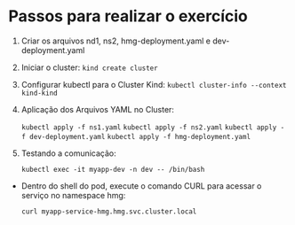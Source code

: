# Passos para realizar o exercício

1. Criar os arquivos nd1, ns2, hmg-deployment.yaml e dev-deployment.yaml

2. Iniciar o cluster:
    `kind create cluster`

3. Configurar kubectl para o Cluster Kind:
    `kubectl cluster-info --context kind-kind`

4. Aplicação dos Arquivos YAML no Cluster:

    `kubectl apply -f ns1.yaml`
    `kubectl apply -f ns2.yaml`
    `kubectl apply -f dev-deployment.yaml`
    `kubectl apply -f hmg-deployment.yaml`

5. Testando a comunicação:

    `kubectl exec -it myapp-dev -n dev -- /bin/bash`

- Dentro do shell do pod, execute o comando CURL para acessar o serviço no namespace hmg:

    `curl myapp-service-hmg.hmg.svc.cluster.local`